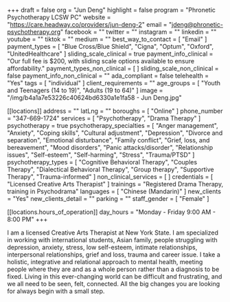 +++
draft = false
org = "Jun Deng"
highlight = false
program = "Phronetic Psychotherapy LCSW PC"
website = "https://care.headway.co/providers/jun-deng-2"
email = "jdeng@phronetic-psychotherapy.org"
facebook = ""
twitter = ""
instagram = ""
linkedin = ""
youtube = ""
tiktok = ""
medium = ""
best_way_to_contact = [ "Email" ]
payment_types = [
  "Blue Cross/Blue Shield",
  "Cigna",
  "Optum",
  "Oxford",
  "UnitedHealthcare"
]
sliding_scale_clinical = true
payment_info_clinical = "Our full fee is $200, with sliding scale options available to ensure affordability."
payment_types_non_clinical = [ ]
sliding_scale_non_clinical = false
payment_info_non_clinical = ""
ada_compliant = false
telehealth = "Yes"
tags = [ "individual" ]
client_requirements = ""
age_groups = [ "Youth and Teenagers (14 to 19)", "Adults (19 to 64)" ]
image = "/img/b4a1a7e53226c40624bd6330a1e1fa58 - Jun Deng.jpg"

[[locations]]
address = ""
latLng = ""
boroughs = [ "Online" ]
phone_number = "347-669-1724"
services = [ "Psychotherapy", "Drama Therapy" ]
psychotherapy = true
psychotherapy_specialties = [
  "Anger management",
  "Anxiety",
  "Coping skills",
  "Cultural adjustment",
  "Depression",
  "Divorce and separation",
  "Emotional disturbance",
  "Family conflict",
  "Grief, loss, and bereavement",
  "Mood disorders",
  "Panic attacks/disorder",
  "Relationship issues",
  "Self-esteem",
  "Self-harming",
  "Stress",
  "Trauma/PTSD"
]
psychotherapy_types = [
  "Cognitive Behavioral Therapy",
  "Couples Therapy",
  "Dialectical Behavioral Therapy",
  "Group therapy",
  "Supportive Therapy",
  "Trauma-informed"
]
non_clinical_services = [ ]
credentials = [ "Licensed Creative Arts Therapist" ]
trainings = "Registered Drama Therapy, training in Psychodrama"
languages = [ "Chinese (Mandarin)" ]
new_clients = "Yes"
new_clients_detail = ""
parking = ""
staff_gender = [ "Female" ]

  [[locations.hours_of_operation]]
  day_hours = "Monday - Friday 9:00 AM - 8:00 PM"
+++

I am a licensed Creative Arts Therapist at New York State. I am specialized in working with international students, Asian family, people struggling with depression, anxiety, stress, low self-esteem, intimate relationships, interpersonal relationships, grief and loss, trauma and career issue. I take a holistic, integrative and relational approach to mental health, meeting people where they are and as a whole person rather than a diagnosis to be fixed. Living in this ever-changing world can be difficult and frustrating, and we all need to be seen, felt, connected. All the big changes you are looking for always begin with a small step. 
